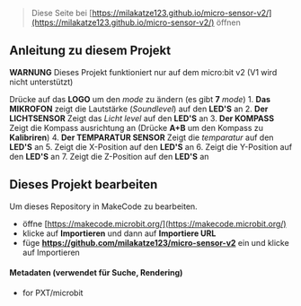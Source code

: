 
> Diese Seite bei [https://milakatze123.github.io/micro-sensor-v2/](https://milakatze123.github.io/micro-sensor-v2/) öffnen

## Anleitung zu diesem Projekt

**WARNUNG** Dieses Projekt funktioniert nur auf dem micro:bit v2 (V1 wird nicht unterstützt)

Drücke auf das **LOGO** um den *mode* zu ändern (es gibt **7** *mode*)
    1. **Das MIKROFON** zeigt die Lautstärke (*Soundlevel*) auf den **LED'S** an
    2. **Der LICHTSENSOR** Zeigt das *Licht level* auf den **LED'S** an
    3. **Der KOMPASS** Zeigt die Kompass ausrichtung an (Drücke **A+B** um den Kompass zu **Kalibriren**)
    4. **Der TEMPARATUR SENSOR** Zeigt die *temparatur* auf den **LED'S** an
    5. Zeigt die X-Position auf den **LED'S** an
    6. Zeigt die Y-Position auf den **LED'S** an
    7. Zeigt die Z-Position auf den **LED'S** an

## Dieses Projekt bearbeiten

Um dieses Repository in MakeCode zu bearbeiten.

* öffne [https://makecode.microbit.org/](https://makecode.microbit.org/)
* klicke auf **Importieren** und dann auf **Importiere URL**
* füge **https://github.com/milakatze123/micro-sensor-v2** ein und klicke auf Importieren

#### Metadaten (verwendet für Suche, Rendering)

* for PXT/microbit
<script src="https://makecode.com/gh-pages-embed.js"></script><script>makeCodeRender("{{ site.makecode.home_url }}", "{{ site.github.owner_name }}/{{ site.github.repository_name }}");</script>
